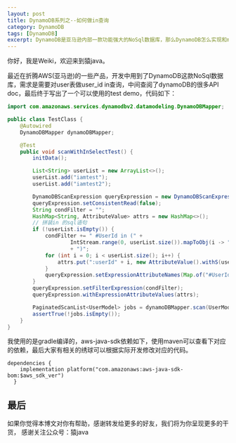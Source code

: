 ```yaml
---
layout: post
title: DynamoDB系列之--如何做in查询
category: DynamoDB
tags: [DynamoDB]
excerpt: DynamoDB是亚马逊内部一款功能强大的NoSql数据库，那么DynamoDB怎么实现和mysql一样的in查询呢？
--- 
```


你好，我是Weiki，欢迎来到猿java。

最近在折腾AWS(亚马逊)的一些产品，开发中用到了DynamoDB这款NoSql数据库，需求是需要对user表做user_id in查询，中间查阅了dynamoDB的很多API doc，最后终于写出了一个可以使用的test demo，代码如下：

```java
import com.amazonaws.services.dynamodbv2.datamodeling.DynamoDBMapper;

public class TestClass {
    @Autowired
    DynamoDBMapper dynamoDBMapper;

    @Test
    public void scanWithInSelectTest() {
        initData();

        List<String> userList = new ArrayList<>();
        userList.add("iamtest");
        userList.add("iamtest2");

        DynamoDBScanExpression queryExpression = new DynamoDBScanExpression();
        queryExpression.setConsistentRead(false);
        String condFilter = "";
        HashMap<String, AttributeValue> attrs = new HashMap<>();
        // 拼装in 的sql语句 
        if (!userList.isEmpty()) {
            condFilter += " #UserId in (" +
                    IntStream.range(0, userList.size()).mapToObj(i -> ":userId" + i).collect(Collectors.joining(","))
                    + ")";
            for (int i = 0; i < userList.size(); i++) {
                attrs.put(":userId" + i, new AttributeValue().withS(userList.get(i)));
            }
            queryExpression.setExpressionAttributeNames(Map.of("#UserId", "UserId"));
        }
        queryExpression.setFilterExpression(condFilter);
        queryExpression.withExpressionAttributeValues(attrs);

        PaginatedScanList<UserModel> jobs = dynamoDBMapper.scan(UserModel.class, queryExpression);
        assertTrue(!jobs.isEmpty());
    }
}
```
我使用的是gradle编译的，aws-java-sdk依赖如下，使用maven可以查看下对应的依赖，最后大家有相关的绣球可以根据实际开发修改对应的代码。
```
dependencies {
    implementation platform("com.amazonaws:aws-java-sdk-bom:$aws_sdk_ver")
  }
```

## 最后

如果你觉得本博文对你有帮助，感谢转发给更多的好友，我们将为你呈现更多的干货， 感谢关注公众号：猿java
